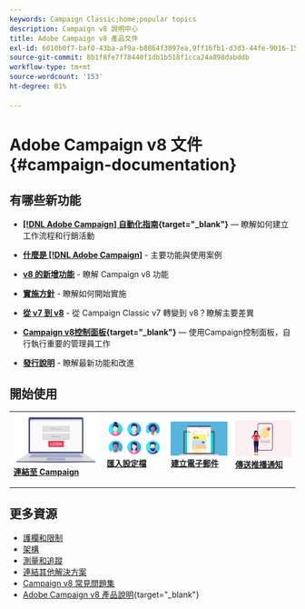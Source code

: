 ```yaml
---
keywords: Campaign Classic;home;popular topics
description: Campaign v8 說明中心
title: Adobe Campaign v8 產品文件
exl-id: 6010b0f7-baf0-43ba-af9a-b8864f3897ea,9ff16fb1-d3d3-44fe-9016-15abffdbc74e
source-git-commit: 8b1f8fe7f78440f1db1b518f1cca24a898dabddb
workflow-type: tm+mt
source-wordcount: '153'
ht-degree: 81%

---
```


# Adobe Campaign v8 文件 {#campaign-documentation}

<!--![](assets/banner-documentationv8.png) -->

## 有哪些新功能

* **[[!DNL Adobe Campaign] 自動化指南](https://experienceleague.adobe.com/docs/campaign/automation/home.html?lang=zh-Hant){target="_blank"}**  — 瞭解如何建立工作流程和行銷活動

* **[什麼是 [!DNL Adobe Campaign]](start/get-started.md)** - 主要功能與使用案例

* **[v8 的新增功能](start/whats-new.md)** - 瞭解 Campaign v8 功能

* **[實施方針](start/implement.md)**  - 瞭解如何開始實施

* **[從 v7 到 v8](start/v7-to-v8.md)** - 從 Campaign Classic v7 轉變到 v8？瞭解主要差異

* **[Campaign v8控制面板](https://experienceleague.adobe.com/docs/control-panel/using/discover-control-panel/key-features.html?lang=zh-Hant){target="_blank"}**  — 使用Campaign控制面板，自行執行重要的管理員工作

* **[發行說明](start/release-notes.md)** - 瞭解最新功能和改進


## 開始使用


<table style="table-layout:fixed"><tr style="border: 0;">
<td>
<a href="start/connect.md">
<img alt="連線至Campaign v8" src="start/assets/do-not-localize/login.jpeg">
</a>
<div><a href="start/connect.md"><strong>連結至 Campaign</strong>
</div>
<p>
</td>
<td>
<a href="start/import.md">
<img alt="匯入設定檔" src="start/assets/do-not-localize/profiles.jpeg">
</a>
<div>
<a href="start/import.md"><strong>匯入設定檔</strong></a>
</div>
<p>
</td>
<td>
<a href="start/create-message.md">
<img alt="建立電子郵件" src="start/assets/do-not-localize/email-design.jpeg">
</a>
<div>
<a href="start/create-message.md"><strong>建立電子郵件</strong></a>
</div>
<p></td>
<td>
<a href="send/push.md">
<img alt="傳送推播通知" src="start/assets/do-not-localize/push-send.jpeg">
</a>
<div>
<a href="send/push.md"><strong>傳送推播通知</strong></a>
</div>
<p>
</td>
</tr></table>


## 更多資源

* [護欄和限制](start/ac-guardrails.md)
* [架構](architecture/architecture.md)
* [測量和追蹤](reporting/gs-reporting.md)
* [連結其他解決方案](connect/integration.md)
* [Campaign v8 常見問題集](start/campaign-faq.md)
* [Adobe Campaign v8 產品說明](https://helpx.adobe.com/tw/legal/product-descriptions/adobe-campaign-managed-cloud-services.html){target="_blank"}
